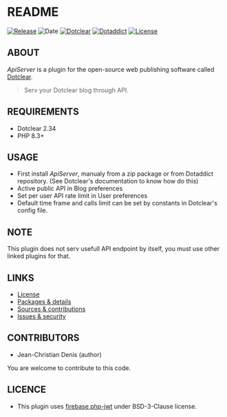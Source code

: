 # README

[![Release](https://img.shields.io/github/v/release/jcdenis/ApiServer?color=lightblue)](https://github.com/JcDenis/ApiServer/releases)
![Date](https://img.shields.io/github/release-date/jcdenis/ApiServer?color=red)
[![Dotclear](https://img.shields.io/badge/dotclear-v2.33-137bbb.svg)](https://fr.dotclear.org/download)
[![Dotaddict](https://img.shields.io/badge/dotaddict-official-9ac123.svg)](https://plugins.dotaddict.org/dc2/details/ApiServer)
[![License](https://img.shields.io/github/license/jcdenis/ApiServer?color=white)](https://github.com/JcDenis/ApiServer/blob/master/LICENSE)

## ABOUT

_ApiServer_ is a plugin for the open-source web publishing software called [Dotclear](https://www.dotclear.org).

> Serv your Dotclear blog through API.

## REQUIREMENTS

* Dotclear 2.34
* PHP 8.3+

## USAGE

* First install _ApiServer_, manualy from a zip package or from Dotaddict repository. (See Dotclear's documentation to know how do this)
* Active public API in Blog preferences
* Set per user API rate limit in User preferences
* Default time frame and calls limit can be set by constants in Dotclear's config file.

## NOTE

This plugin does not serv usefull API endpoint by itself, you must use other linked plugins for that.

## LINKS

* [License](https://github.com/JcDenis/ApiServer/blob/master/LICENSE)
* [Packages & details](https://github.com/JcDenis/ApiServer/releases)
* [Sources & contributions](https://github.com/JcDenis/ApiServer)
* [Issues & security](https://github.com/JcDenis/ApiServer/issues)

## CONTRIBUTORS

* Jean-Christian Denis (author)

You are welcome to contribute to this code.

## LICENCE

* This plugin uses [firebase php-jwt](https://github.com/firebase/php-jwt) under BSD-3-Clause license.
